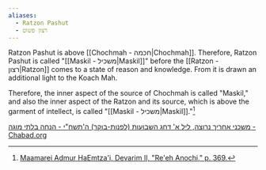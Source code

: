```yaml
---
aliases:
  - Ratzon Pashut
  - רצון פשוט
---
```

Ratzon Pashut is above [[Chochmah - חכמה|Chochmah]]. Therefore, Ratzon Pashut is called "[[Maskil - משכיל|Maskil]]" before the [[Ratzon - רצון|Ratzon]] comes to a state of reason and knowledge. From it is drawn an additional light to the Koach Mah.

Therefore, the inner aspect of the source of Chochmah is called "Maskil," and also the inner aspect of the Ratzon and its source, which is above the garment of intellect, is called "[[Maskil - משכיל|Maskil]]."[^1]

[משכני אחריך נרוצה, ליל א' דחג השבועות (לפנות-בוקר) ה'תשח"י - הנחה בלתי מוגה - Chabad.org](https://www.chabad.org/therebbe/article_cdo/aid/3009025/jewish/page.htm)

[^1]: [Maamarei Admur HaEmtza'i, Devarim II, "Re'eh Anochi," p. 369.](https://www.hebrewbooks.org/pdfpager.aspx?req=15889&st=&pgnum=9&hilite=)